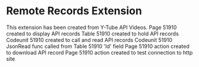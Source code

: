 # Remote Records Extension
This extension has been created from Y-Tube API Videos.
Page 51910 created to display API records
Table 51910 created to hold API records
Codeunit 51910 created to call and read API records
Codeunit 51910 JsonRead func called from Table 51910 'Id' field
Page 51910 action created to download API record
Page 51910 action created to test connection to http site 